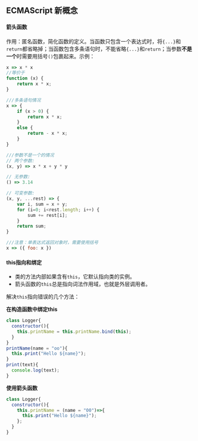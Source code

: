 ECMAScript 新概念
-------------

#### 箭头函数

作用：匿名函数，简化函数的定义。当函数只包含一个表达式时，将`{...}`和`return`都省略掉；当函数包含多条语句时，不能省略`{...}`和`return`；当参数**不是一个**时需要用括号`()`包裹起来。示例：

```javascript
x => x * x
//等价于
function (x) {
    return x * x;
}

///多条语句情况
x => {
    if (x > 0) {
        return x * x;
    }
    else {
        return - x * x;
    }
}

///参数不是一个的情况
// 两个参数:
(x, y) => x * x + y * y

// 无参数:
() => 3.14

// 可变参数:
(x, y, ...rest) => {
    var i, sum = x + y;
    for (i=0; i<rest.length; i++) {
        sum += rest[i];
    }
    return sum;
}

///注意：单表达式返回对象时，需要使用括号
x => ({ foo: x })
```

#### this指向和绑定

- 类的方法内部如果含有`this`，它默认指向类的实例。
- 箭头函数的`this`总是指向词法作用域，也就是外层调用者。

解决`this`指向错误的几个方法：

**在构造函数中绑定this**

```javascript
class Logger{
  constructor(){
    this.printName = this.printName.bind(this);
  }
}
printName(name = "oo"){
  this.print("Hello ${name}");
}
print(text){
  console.log(text);
}
```

**使用箭头函数**

```javascript
class Logger{
  constructor(){
    this.printName = (name = "00")=>{
      this.print("Hello ${name}");
    };
  }
}
```

